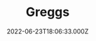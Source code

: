 ---
date: 2022-06-23T18:06:33.000Z
title: Greggs
latitude: 52.04374535906318
longitude: 0.9541832704116358
url: http://www.greggs.co.uk
category: checkin
---